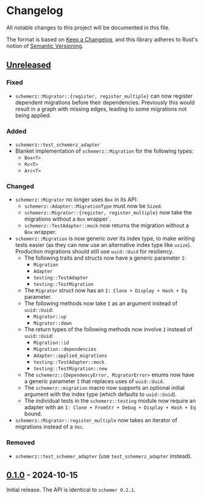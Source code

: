 # Changelog
All notable changes to this project will be documented in this file.

The format is based on [Keep a Changelog](https://keepachangelog.com/en/1.0.0/),
and this library adheres to Rust's notion of
[Semantic Versioning](https://semver.org/spec/v2.0.0.html).


<!-- next-header -->
## [Unreleased]

### Fixed
- `schemerz::Migrator::{register, register_multiple}` can now register dependent
  migrations before their dependencies. Previously this would result in a graph
  with missing edges, leading to some migrations not being applied.

### Added
- `schemerz::test_schemerz_adapter`
- Blanket implementation of `schemerz::Migration` for the following types:
  - `Box<T>`
  - `Rc<T>`
  - `Arc<T>`

### Changed
- `schemerz::Migrator` no longer uses `Box` in its API:
  - `schemerz::Adapter::MigrationType` must now be `Sized`.
  - `schemerz::Migrator::{register, register_multiple}` now take the migrations
    without a `Box` wrapper`.
  - `schemerz::TestAdapter::mock` now returns the migration without a `Box`
    wrapper.
- `schemerz::Migration` is now generic over its index type, to make writing
  tests easier (as they can now use an alternative index type like `usize`).
  Production migrations should still use `uuid::Uuid` for resiliency.
  - The following traits and structs now have a generic parameter `I`:
    - `Migration`
    - `Adapter`
    - `testing::TestAdapter`
    - `testing::TestMigration`
  - The `Migrator` struct now has an `I: Clone + Display + Hash + Eq` parameter.
  - The following methods now take `I` as an argument instead of `uuid::Uuid`:
    - `Migrator::up`
    - `Migrator::down`
  - The return types of the following methods now involve `I` instead of
    `uuid::Uuid`:
    - `Migration::id`
    - `Migration::dependencies`
    - `Adapter::applied_migrations`
    - `testing::TestAdapter::mock`
    - `testing::TestMigration::new`
  - The `schemerz::{DependencyError, MigratorError>` enums now have a generic
    parameter `I` that replaces uses of `uuid::Uuid`.
  - The `schemerz::migration` macro now supports an optional initial argument
    with the index type (which defaults to `uuid::Uuid`).
  - The individual tests in the `schemerz::testing` module now require an
    adapter with an `I: Clone + FromStr + Debug + Display + Hash + Eq` bound.
- `schemerz::Migrator::register_multiple` now takes an iterator of migrations
  instead of a `Vec`.

### Removed
- `schemerz::test_schemer_adapter` (use `test_schemerz_adapter` instead).

## [0.1.0] - 2024-10-15
Initial release. The API is identical to `schemer 0.2.1`.


<!-- next-url -->
[Unreleased]: https://github.com/zcash/schemerz/compare/schemerz-0.1.0...HEAD
[0.1.0]: https://github.com/zcash/schemerz/compare/1bfd952b035b87a39df955376e0bdddf98eb6c99...schemerz-0.1.0

